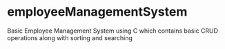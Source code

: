 ﻿# employeeManagementSystem
Basic Employee Management System using C which contains basic CRUD operations along with sorting and searching
